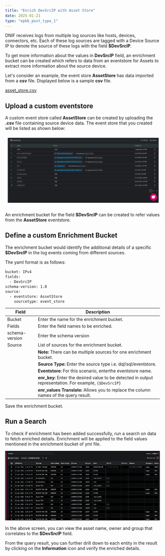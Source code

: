 ```yaml
---
title: "Enrich DevSrcIP with Asset Store"
date: 2025-01-21
type: "epkb_post_type_1"
---
```


DNIF receives logs from multiple log sources like hosts, devices, connectors, etc. Each of these log sources are tagged with a Device Source IP to denote the source of these logs with the field **$DevSrcIP**.

To get more information about the values in **DevSrcIP** field, an enrichment bucket can be created which refers to data from an eventstore for Assets to extract more information about the source device.

Let's consider an example, the event store **AssetStore** has data imported from a **csv** file. Displayed below is a sample **csv** file.  
  
[asset_store.csv](https://m.dnif.it/hubfs/asset_store.csv)

## **Upload a custom eventstore**

A custom event store called **AssetStore** can be created by uploading the **.csv** file containing source device data. The event store that you created will be listed as shown below:

![](./IMAGES-EnrichDevSrcIPwithAssetStore/Enrich-DevSrcIP-with-Asset-Store-1.webp)

An enrichment bucket for the field **$DevSrcIP** can be created to refer values from the **AssetStore** eventstore.

## **Define a custom Enrichment Bucket**

The enrichment bucket would identify the additional details of a specific **$DevSrcIP** in the log events coming from different sources.

The yaml format is as follows:


```
bucket: IPv4
fields:
  - DevSrcIP
schema-version: 1.0
source:
  - eventstore: AssetStore
    sourcetype: event_store

```


| **Field** | **Description** |
| --- | --- |
| Bucket | Enter the name for the enrichment bucket. |
| Fields | Enter the field names to be enriched. |
| schema-version | Enter the schema version |
| Source | List of sources for the enrichment bucket.                           
|     | **Note:** There can be multiple sources for one enrichment bucket.  
|     | **Source Type:** Enter the source type i.e. dql/sql/eventstore. 
|     | **Eventstore:** For this scenario, enterthe eventstore name.  
|     | **enr_key:** Enter the desired value to be detected in output representation. For example, `{$DevSrcIP}`  
|     | **enr_values Translate:** Allows you to replace the column names of the query result. 

Save the enrichment bucket.

## **Run a Search**

To check if enrichment has been added successfully, run a search on data to fetch enriched details. Enrichment will be applied to the field values mentioned in the enrichment bucket of yml file.  

![](./IMAGES-EnrichDevSrcIPwithAssetStore/Enrich-DevSrcIP-with-Asset-Store-2.png)

In the above screen, you can view the asset name, owner and group that correlates to the **$DevSrcIP** field.

From the query result, you can further drill down to each entity in the result by clicking on the **Information** icon and verify the enriched details.
